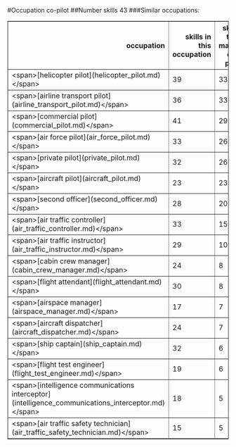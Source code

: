 #Occupation co-pilot
##Number skills 43
###Similar occupations:
<table border="1" class="dataframe">
  <thead>
    <tr style="text-align: right;">
      <th>occupation</th>
      <th>skills in this occupation</th>
      <th>skills that match co-pilot</th>
      <th>percentage match with co-pilot</th>
      <th>skills not in co-pilot</th>
    </tr>
  </thead>
  <tbody>
    <tr>
      <td>&lt;span&gt;[helicopter pilot](helicopter_pilot.md)&lt;/span&gt;</td>
      <td>39</td>
      <td>33</td>
      <td>0.767442</td>
      <td>6</td>
    </tr>
    <tr>
      <td>&lt;span&gt;[airline transport pilot](airline_transport_pilot.md)&lt;/span&gt;</td>
      <td>36</td>
      <td>33</td>
      <td>0.767442</td>
      <td>3</td>
    </tr>
    <tr>
      <td>&lt;span&gt;[commercial pilot](commercial_pilot.md)&lt;/span&gt;</td>
      <td>41</td>
      <td>29</td>
      <td>0.674419</td>
      <td>12</td>
    </tr>
    <tr>
      <td>&lt;span&gt;[air force pilot](air_force_pilot.md)&lt;/span&gt;</td>
      <td>33</td>
      <td>26</td>
      <td>0.604651</td>
      <td>7</td>
    </tr>
    <tr>
      <td>&lt;span&gt;[private pilot](private_pilot.md)&lt;/span&gt;</td>
      <td>32</td>
      <td>26</td>
      <td>0.604651</td>
      <td>6</td>
    </tr>
    <tr>
      <td>&lt;span&gt;[aircraft pilot](aircraft_pilot.md)&lt;/span&gt;</td>
      <td>23</td>
      <td>23</td>
      <td>0.534884</td>
      <td>0</td>
    </tr>
    <tr>
      <td>&lt;span&gt;[second officer](second_officer.md)&lt;/span&gt;</td>
      <td>28</td>
      <td>20</td>
      <td>0.465116</td>
      <td>8</td>
    </tr>
    <tr>
      <td>&lt;span&gt;[air traffic controller](air_traffic_controller.md)&lt;/span&gt;</td>
      <td>33</td>
      <td>15</td>
      <td>0.348837</td>
      <td>18</td>
    </tr>
    <tr>
      <td>&lt;span&gt;[air traffic instructor](air_traffic_instructor.md)&lt;/span&gt;</td>
      <td>29</td>
      <td>10</td>
      <td>0.232558</td>
      <td>19</td>
    </tr>
    <tr>
      <td>&lt;span&gt;[cabin crew manager](cabin_crew_manager.md)&lt;/span&gt;</td>
      <td>24</td>
      <td>8</td>
      <td>0.186047</td>
      <td>16</td>
    </tr>
    <tr>
      <td>&lt;span&gt;[flight attendant](flight_attendant.md)&lt;/span&gt;</td>
      <td>30</td>
      <td>8</td>
      <td>0.186047</td>
      <td>22</td>
    </tr>
    <tr>
      <td>&lt;span&gt;[airspace manager](airspace_manager.md)&lt;/span&gt;</td>
      <td>17</td>
      <td>7</td>
      <td>0.162791</td>
      <td>10</td>
    </tr>
    <tr>
      <td>&lt;span&gt;[aircraft dispatcher](aircraft_dispatcher.md)&lt;/span&gt;</td>
      <td>24</td>
      <td>7</td>
      <td>0.162791</td>
      <td>17</td>
    </tr>
    <tr>
      <td>&lt;span&gt;[ship captain](ship_captain.md)&lt;/span&gt;</td>
      <td>32</td>
      <td>6</td>
      <td>0.139535</td>
      <td>26</td>
    </tr>
    <tr>
      <td>&lt;span&gt;[flight test engineer](flight_test_engineer.md)&lt;/span&gt;</td>
      <td>19</td>
      <td>6</td>
      <td>0.139535</td>
      <td>13</td>
    </tr>
    <tr>
      <td>&lt;span&gt;[intelligence communications interceptor](intelligence_communications_interceptor.md)&lt;/span&gt;</td>
      <td>18</td>
      <td>5</td>
      <td>0.116279</td>
      <td>13</td>
    </tr>
    <tr>
      <td>&lt;span&gt;[air traffic safety technician](air_traffic_safety_technician.md)&lt;/span&gt;</td>
      <td>15</td>
      <td>5</td>
      <td>0.116279</td>
      <td>10</td>
    </tr>
  </tbody>
</table>
